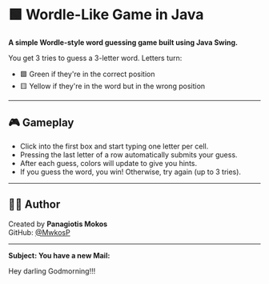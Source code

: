 # 🟩 Wordle-Like Game in Java

**A simple Wordle-style word guessing game built using Java Swing.**

You get 3 tries to guess a 3-letter word. Letters turn:
- 🟩 Green if they're in the correct position  
- 🟨 Yellow if they're in the word but in the wrong position  

---

## 🎮 Gameplay

- Click into the first box and start typing one letter per cell.
- Pressing the last letter of a row automatically submits your guess.
- After each guess, colors will update to give you hints.
- If you guess the word, you win! Otherwise, try again (up to 3 tries).

---

## 🧑‍💻 Author

Created by **Panagiotis Mokos**  
GitHub: [@MwkosP](https://github.com/MwkosP)

---

**Subject: You have a new Mail:**

Hey darling Godmorning!!!

